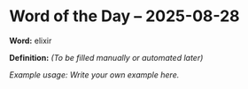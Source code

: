 # Word of the Day – 2025-08-28

**Word:** elixir

**Definition:** _(To be filled manually or automated later)_

*Example usage:* _Write your own example here._
